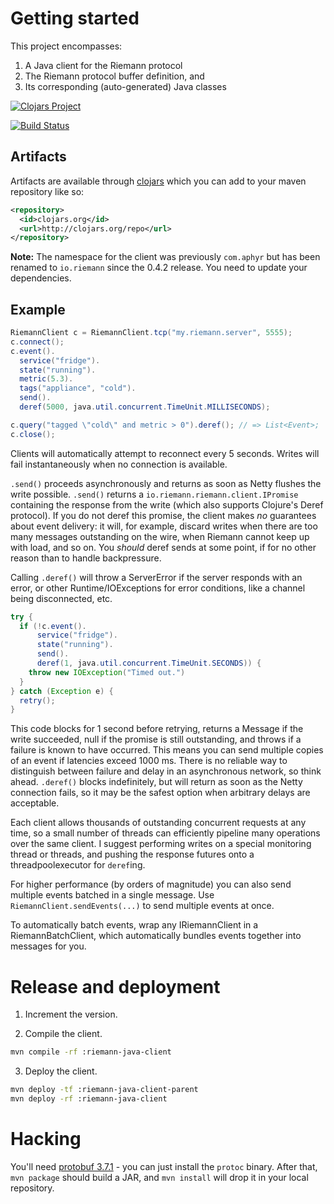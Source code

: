 # Getting started

This project encompasses:

1. A Java client for the Riemann protocol
2. The Riemann protocol buffer definition, and
3. Its corresponding (auto-generated) Java classes

[![Clojars
Project](https://img.shields.io/clojars/v/io.riemann/riemann-java-client.svg)](https://clojars.org/io.riemann/riemann-java-client)

[![Build Status](https://travis-ci.org/riemann/riemann-java-client.svg?branch=master)](https://travis-ci.org/riemann/riemann-java-client)

## Artifacts

Artifacts are available through
[clojars](https://clojars.org/io.riemann/riemann-java-client) which you can add
to your maven repository like so:

```xml
<repository>
  <id>clojars.org</id>
  <url>http://clojars.org/repo</url>
</repository>
```

**Note:**
The namespace for the client was previously `com.aphyr` but has been
renamed to `io.riemann` since the 0.4.2 release. You need to update your
dependencies.

## Example

``` java
RiemannClient c = RiemannClient.tcp("my.riemann.server", 5555);
c.connect();
c.event().
  service("fridge").
  state("running").
  metric(5.3).
  tags("appliance", "cold").
  send().
  deref(5000, java.util.concurrent.TimeUnit.MILLISECONDS);

c.query("tagged \"cold\" and metric > 0").deref(); // => List<Event>;
c.close();
```

Clients will automatically attempt to reconnect every 5 seconds. Writes
will fail instantaneously when no connection is available.

`.send()` proceeds asynchronously and returns as soon as Netty flushes
the write possible. `.send()` returns a
`io.riemann.riemann.client.IPromise` containing the response from the
write (which also supports Clojure's Deref protocol). If you do not
deref this promise, the client makes *no* guarantees about event
delivery: it will, for example, discard writes when there are too many
messages outstanding on the wire, when Riemann cannot keep up with load,
and so on. You *should* deref sends at some point, if for no other
reason than to handle backpressure.

Calling `.deref()` will throw a ServerError if the server responds with
an error, or other Runtime/IOExceptions for error conditions, like a
channel being disconnected, etc.

```java
try {
  if (!c.event().
      service("fridge").
      state("running").
      send().
      deref(1, java.util.concurrent.TimeUnit.SECONDS)) {
    throw new IOException("Timed out.")
  }
} catch (Exception e) {
  retry();
}
```

This code blocks for 1 second before retrying, returns a Message if the
write succeeded, null if the promise is still outstanding, and throws if
a failure is known to have occurred. This means you can send multiple
copies of an event if latencies exceed 1000 ms. There is no reliable way
to distinguish between failure and delay in an asynchronous network, so
think ahead. `.deref()` blocks indefinitely, but will return as soon as
the Netty connection fails, so it may be the safest option when
arbitrary delays are acceptable.

Each client allows thousands of outstanding concurrent requests at any
time, so a small number of threads can efficiently pipeline many
operations over the same client. I suggest performing writes on a
special monitoring thread or threads, and pushing the response futures
onto a threadpoolexecutor for `deref`ing.

For higher performance (by orders of magnitude) you can also send
multiple events batched in a single message. Use
`RiemannClient.sendEvents(...)` to send multiple events at once.

To automatically batch events, wrap any IRiemannClient in a
RiemannBatchClient, which automatically bundles events together into
messages for you.

# Release and deployment

1. Increment the version.

2. Compile the client.

```sh
mvn compile -rf :riemann-java-client
```

3. Deploy the client.

```sh
mvn deploy -tf :riemann-java-client-parent
mvn deploy -rf :riemann-java-client
```

# Hacking

You'll need [protobuf 3.7.1](https://github.com/google/protobuf) - you
can just install the `protoc` binary. After that, `mvn package` should
build a JAR, and `mvn install` will drop it in your local repository.
